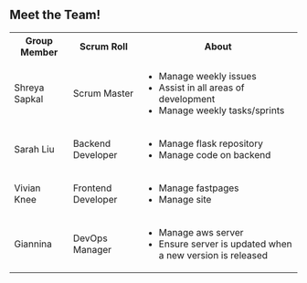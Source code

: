 ## Meet the Team!
<style>
     a {
    color: white;
    }
</style>

<html>
    <table>
        <tr>
        <th>Group Member</th>
        <th>Scrum Roll</th>
        <th>About</th>
        </tr>
        <tr>
            <td>Shreya Sapkal</td>
            <td>Scrum Master</td>
            <td>
                <ul>
                    <li>Manage weekly issues</li>
                    <li>Assist in all areas of development</a></li>
                    <li>Manage weekly tasks/sprints</a></li>
                </ul>
            </td> 
        </tr>
        <tr>
            <td>Sarah Liu</td>
            <td>Backend Developer</td>
            <td>
                <ul>
                    <li>Manage flask repository</li>
                    <li>Manage code on backend</a></li>
                </ul>
            </td> 
        </tr>
        <tr>
            <td>Vivian Knee</td>
            <td>Frontend Developer</td>
            <td>
                <ul>
                    <li>Manage fastpages</li>
                    <li>Manage site</a></li>
                </ul>
            </td> 
        </tr>
        <tr>
            <td>Giannina</td>
            <td>DevOps Manager</td>
            <td>
                <ul>
                    <li>Manage aws server</li>
                    <li>Ensure server is updated when a new version is released</a></li>
                </ul>
            </td> 
        </tr>
    <table>
</html>
